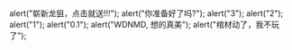 <!DOCTYPE html>
<html>
<head>
	<title>DarkV438</title>
</head>
<body>
	alert("崭新龙狙，点击就送!!!");
	alert("你准备好了吗?");
        alert("3");
	alert("2");
	alert("1");
	alert("0.1");
	alert("WDNMD, 想的真美");
	alert("棺材动了，我不玩了");
</body>
</html>
